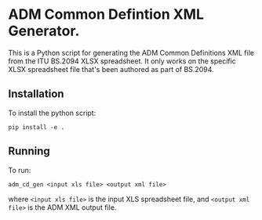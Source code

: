 # ADM Common Defintion XML Generator.

This is a Python script for generating the ADM Common Definitions XML file from the ITU BS.2094 XLSX spreadsheet. It only works on the specific XLSX spreadsheet file that's been authored as part of BS.2094.

## Installation

To install the python script: 
```
pip install -e .
```

## Running

To run:
```
adm_cd_gen <input xls file> <output xml file>
```
where `<input xls file>` is the input XLS spreadsheet file, and `<output xml file>` is the ADM XML output file.
